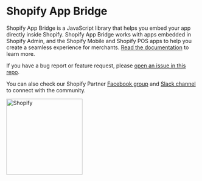 # Shopify App Bridge

Shopify App Bridge is a JavaScript library that helps you embed your app directly inside Shopify.
Shopify App Bridge works with apps embedded in Shopify Admin, and the Shopify Mobile and Shopify POS apps to help you create a seamless experience for merchants. [Read the documentation](https://shopify.dev/tools/app-bridge) to learn more.

If you have a bug report or feature request, please [open an issue in this repo](https://github.com/Shopify/shopify-app-bridge/issues/new/choose).

You can also check our Shopify Partner [Facebook group](https://www.facebook.com/groups/ShopifyPartnersGroup/) and [Slack channel](https://join.slack.com/t/shopifypartners/shared_invite/zt-fadywn35-y~7e2MJkJkQ4caIjmbKRpg) to connect with the community.

<a href="http://www.shopify.com/"><img src="https://cdn.shopify.com/shopify-marketing_assets/static/shopify-full-color-black.svg" alt="Shopify" width="200" /></a>
